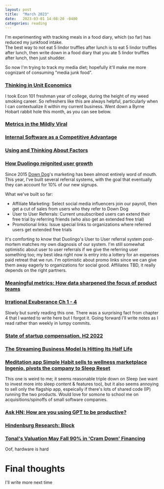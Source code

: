 ```yaml
---
layout: post
title:  "March 2023"
date:   2023-03-01 14:08:20 -0400
categories: reading
---
```

I'm experimenting with tracking meals in a food diary, which (so far) has reduced my junkfood intake.  
The best way to not eat 5 lindor truffles after lunch is to eat 5 lindor truffles after lunch, then write down in a food diary that you ate 5 lindor truffles after lunch, then just shudder.

So now I'm trying to track my media diet; hopefully it'll make me more cognizant of consuming "media junk food".

### [Thinking in Unit Economics](https://capitalgains.thediff.co/p/thinking-unit-economics)
I took Econ 101 freshman year of college, during the height of my weed smoking career.  So 
refreshers like this are always helpful, particularly when I can contextualize it within my current business.  Went down a Byrne Hobart rabbit hole this month, as you can see below.

### [Metrics in the Mildly Viral](https://www.thediff.co/archive/metrics-mildly-viral/)
### [Internal Software as a Competitive Advantage](https://www.thediff.co/archive/internal-software-as-a-competitive-advantage/)
### [Using and Thinking About Factors](https://capitalgains.thediff.co/p/thinking-about-factors)

### [How Duolingo reignited user growth](https://www.lennysnewsletter.com/p/how-duolingo-reignited-user-growth)

Since 2015 [Down Dog](https://downdogapp.com/)'s marketing has been almost entirely word of mouth.  This year, I've built several referral systems, with the goal that eventually they can account for 10% of our new signups.  

What we've built so far:
 - Affiliate Marketing:  Select social media influencers join our payroll, then get a cut of sales from users who they refer to Down Dog
 - User to User Referrals:  Current unsubscribed users can extend their free trial by referring friends (who also get an extended free trial)
 - Promotional links:  Issue special links to organizations where referred users get extended free trials

It's comforting to know that Duolingo's User to User referral system post-mortem matches my own diagnosis of our system.  I'm still somewhat optimistic about user to user referrals if we give the referring user something too; my best idea right now is entry into a lottery for an expenses paid retreat that we run.  I'm optimistic about promo links since we can give them away eagerly to organizations for social good.  Affiliates TBD, it really depends on the right partners.

### [Meaningful metrics: How data sharpened the focus of product teams](https://blog.duolingo.com/growth-model-duolingo/)

### [Irrational Exuberance Ch 1 - 4](https://a.co/d/7nhvkhj)
Slowly but surely reading this one.  There was a surprising fact from chapter 4 that I wanted to write here but I forgot it.  Going forward I'll write notes as I read rather than weekly in lumpy commits.

### [State of startup compensation, H2 2022](https://carta.com/blog/state-of-startup-compensation-h2-2022/)

### [The Streaming Business Model Is Hitting Its Half Life](https://www.theinformation.com/articles/the-streaming-business-model-is-hitting-its-half-life)

### [Meditation app Simple Habit sells to wellness marketplace Ingenio, pivots the company to Sleep Reset](https://techcrunch.com/2023/03/29/meditation-app-simple-habit-sells-to-wellness-marketplace-ingenio-pivots-the-company-to-sleep-reset/)
This one is weird to me; it seems reasonable triple down on Sleep (we want to invest more into sleep content & features too), but it also seems annoying to sell only the flagship app, espeically if there's lots of shared code (IP) running the two products.  Would love for somone to school me on acquisitions/spinoffs of small software companies.

### [Ask HN:  How are you using GPT to be productive?](https://news.ycombinator.com/item?id=35299071)

### [Hindenburg Research: Block](https://hindenburgresearch.com/block/)

### [Tonal's Valuation May Fall 90% in 'Cram Down' Financing](https://www.theinformation.com/articles/tonals-valuation-may-fall-90-in-cram-down-financing)
Oof, hardware is hard

# Final thoughts

I'll write more next time